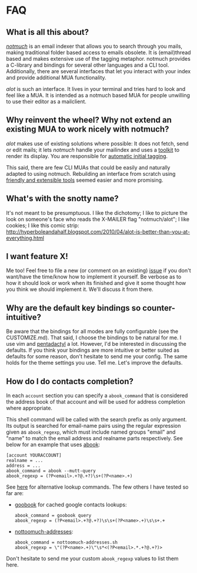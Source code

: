 FAQ
===
What is all this about?
-----------------------
[*notmuch*][notmuch] is an email indexer that allows you to search through you mails,
making traditional folder based access to emails obsolete.
It is (email)thread based and makes extensive use of the tagging metaphor.
notmuch provides a C-library and bindings for several other languages and a CLI tool.
Additionally, there are several interfaces that let you interact with your index
and provide additional MUA functionality.

*alot* is such an interface. It lives in your terminal and tries hard to look
and feel like a MUA. It is intended as a notmuch based MUA for people
unwilling to use their editor as a mailclient.
  
Why reinvent the wheel? Why not extend an existing MUA to work nicely with notmuch?
-----------------------------------------------------------------------------------
*alot* makes use of existing solutions where possible: 
It does not fetch, send or edit mails; it lets *notmuch* handle your mailindex and uses
a [toolkit][toolkit] to render its display. You are responsible for [automatic initial tagging][inittag].

This said, there are few CLI MUAs that could be easily and naturally adapted to using notmuch.
Rebuilding an interface from scratch using [friendly and extensible tools][python] seemed easier
and more promising.

What's with the snotty name?
----------------------------
It's not meant to be presumptuous. I like the dichotomy;
I like to picture the look on someone's face who reads the X-MAILER flag
"notmuch/alot"; I like cookies; I like this comic strip:
http://hyperboleandahalf.blogspot.com/2010/04/alot-is-better-than-you-at-everything.html

I want feature X!
-----------------
Me too! Feel free to file a new (or comment on an existing) [issue][issue] if you don't
want/have the time/know how to implement it yourself. Be verbose as to
how it should look or work when its finished and give it some thought how you
think we should implement it. We'll discuss it from there.

Why are the default key bindings so counter-intuitive?
---------------------------------------------------
Be aware that the bindings for all modes are fully configurable (see the CUSTOMIZE.md).
That said, I choose the bindings to be natural for me. I use vim and [pentadactyl][pd] a lot.
However, I'd be interested in discussing the defaults. If you think
your bindings are more intuitive or better suited as defaults for some reason,
don't hesitate to send me your config. The same holds for the theme settings you use.
Tell me. Let's improve the defaults.

How do I do contacts completion?
--------------------------------
In each `account` section you can specify a `abook_command` that
is considered the address book of that account and will be used
for address completion where appropriate.

This shell command will be called with the search prefix as only argument.
Its output is searched for email-name pairs using the regular expression given as `abook_regexp`,
which must include named groups "email" and "name" to match the email address and realname parts
respectively. See below for an example that uses [abook][abook]:

```
[account YOURACCOUNT]
realname = ...
address = ...
abook_command = abook --mutt-query
abook_regexp = (?P<email>.+?@.+?)\s+(?P<name>.+)
```

See [here][alookup] for alternative lookup commands. The few others I have tested so far are:

 * [goobook][gbook] for cached google contacts lookups:

   ```
   abook_command = goobook query
   abook_regexp = (?P<email>.+?@.+?)\s\s+(?P<name>.+)\s\s+.+
   ```
 
 * [nottoomuch-addresses][nottoomuch]:

   ```
   abook_command = nottoomuch-addresses.sh
   abook_regexp = \"(?P<name>.+)\"\s*<(?P<email>.*.+?@.+?)>
   ```

Don't hesitate to send me your custom `abook_regexp` values to list them here.


[issue]: https://github.com/pazz/alot/issues
[inittag]: http://notmuchmail.org/initial_tagging/
[notmuch]: http://notmuchmail.org
[toolkit]: http://excess.org/urwid/
[python]: http://www.python.org/
[pd]: http://dactyl.sourceforge.net/pentadactyl/
[abook]: http://abook.sourceforge.net/
[gbook]: http://code.google.com/p/goobook/
[nottoomuch]: http://www.iki.fi/too/nottoomuch/nottoomuch-addresses/
[alookup]: http://notmuchmail.org/emacstips/#index11h2
